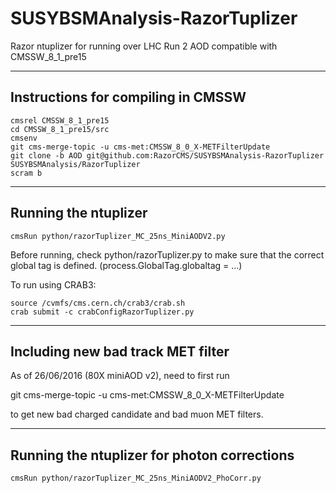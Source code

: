 SUSYBSMAnalysis-RazorTuplizer
=============================

Razor ntuplizer for running over LHC Run 2 AOD compatible with CMSSW_8_1_pre15

-----------------------------------
Instructions for compiling in CMSSW
-----------------------------------

    cmsrel CMSSW_8_1_pre15
    cd CMSSW_8_1_pre15/src
    cmsenv
    git cms-merge-topic -u cms-met:CMSSW_8_0_X-METFilterUpdate
    git clone -b AOD git@github.com:RazorCMS/SUSYBSMAnalysis-RazorTuplizer SUSYBSMAnalysis/RazorTuplizer
    scram b

---------------------    
Running the ntuplizer
---------------------

	cmsRun python/razorTuplizer_MC_25ns_MiniAODV2.py

    
Before running, check python/razorTuplizer.py to make sure that the correct global tag is defined. (process.GlobalTag.globaltag = ...)

To run using CRAB3:

    source /cvmfs/cms.cern.ch/crab3/crab.sh
    crab submit -c crabConfigRazorTuplizer.py

---------------------------------------
Including new bad track MET filter
---------------------------------------

As of 26/06/2016 (80X miniAOD v2), need to first run

git cms-merge-topic -u cms-met:CMSSW_8_0_X-METFilterUpdate

to get new bad charged candidate and bad muon MET filters.


--------------------------------------------
Running the ntuplizer for photon corrections
--------------------------------------------

	cmsRun python/razorTuplizer_MC_25ns_MiniAODV2_PhoCorr.py
